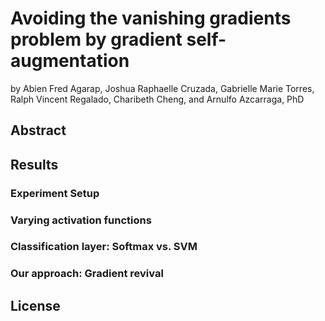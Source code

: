 Avoiding the vanishing gradients problem by gradient self-augmentation
===

by Abien Fred Agarap, Joshua Raphaelle Cruzada, Gabrielle Marie Torres, Ralph Vincent Regalado, Charibeth Cheng, and Arnulfo Azcarraga, PhD

## Abstract

## Results

### Experiment Setup

### Varying activation functions

### Classification layer: Softmax vs. SVM

### Our approach: Gradient revival

## License
